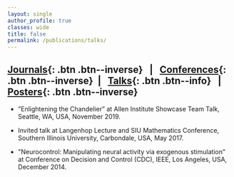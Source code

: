 ```yaml
---
layout: single
author_profile: true
classes: wide
title: false
permalink: /publications/talks/
---
```



## [Journals](/publications/journals/){: .btn .btn--inverse} &nbsp; | &nbsp;  [Conferences](/publications/conferences/){: .btn .btn--inverse} &nbsp;| &nbsp; [Talks](/publications/talks/){: .btn .btn--info} &nbsp; | &nbsp; [Posters](/publications/posters/){: .btn .btn--inverse}

* ”Enlightening the Chandelier” at Allen Institute Showcase Team Talk, Seattle, WA, USA, November 2019. <a href="https://www.youtube.com/watch?v=9Zwd_y_NP8o&list=PLN-QyZNMh3Pvlgdv21FLaTmqEYvUVo5m_&index=6"><i class="fab fa-youtube" style="color:red;"></i></a>

* Invited talk at Langenhop Lecture and SIU Mathematics Conference, Southern Illinois University, Carbondale,
USA, May 2017.

* "Neurocontrol: Manipulating neural activity via exogenous stimulation" at Conference on Decision and Control (CDC), IEEE, Los Angeles, USA, December 2014.